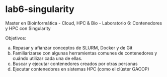 # lab6-singularity
Master en Bioinformática - Cloud, HPC &amp; Bio - Laboratorio 6: Contenedores y HPC con Singularity

Objetivos:
<ol type="a">
  <li>Repasar y afianzar conceptos de SLURM, Docker y de Git</li>
  <li>Familiarizarse con algunas herramientas comunes de contenedores y cuándo utilizar cada una de ellas.</li>
  <li>Buscar y ejecutar contenedores creados por otras personas</li>
  <li>Ejecutar contenedores en sistemas HPC (como el clúster GACOP)</li>
</ol>
